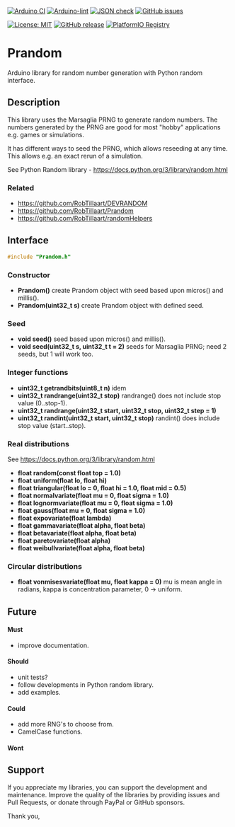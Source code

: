 
[![Arduino CI](https://github.com/RobTillaart/Prandom/workflows/Arduino%20CI/badge.svg)](https://github.com/marketplace/actions/arduino_ci)
[![Arduino-lint](https://github.com/RobTillaart/Prandom/actions/workflows/arduino-lint.yml/badge.svg)](https://github.com/RobTillaart/Prandom/actions/workflows/arduino-lint.yml)
[![JSON check](https://github.com/RobTillaart/Prandom/actions/workflows/jsoncheck.yml/badge.svg)](https://github.com/RobTillaart/Prandom/actions/workflows/jsoncheck.yml)
[![GitHub issues](https://img.shields.io/github/issues/RobTillaart/Prandom.svg)](https://github.com/RobTillaart/Prandom/issues)

[![License: MIT](https://img.shields.io/badge/license-MIT-green.svg)](https://github.com/RobTillaart/Prandom/blob/master/LICENSE)
[![GitHub release](https://img.shields.io/github/release/RobTillaart/Prandom.svg?maxAge=3600)](https://github.com/RobTillaart/Prandom/releases)
[![PlatformIO Registry](https://badges.registry.platformio.org/packages/robtillaart/library/Prandom.svg)](https://registry.platformio.org/libraries/robtillaart/Prandom)


# Prandom

Arduino library for random number generation with Python random interface.


## Description

This library uses the Marsaglia PRNG to generate random numbers.
The numbers generated by the PRNG are good for most "hobby" applications
e.g. games or simulations.

It has different ways to seed the PRNG, which allows reseeding at any time.
This allows e.g. an exact rerun of a simulation.

See Python Random library - https://docs.python.org/3/library/random.html


### Related

- https://github.com/RobTillaart/DEVRANDOM
- https://github.com/RobTillaart/Prandom
- https://github.com/RobTillaart/randomHelpers


## Interface

```cpp
#include "Prandom.h"
```

### Constructor

- **Prandom()** create Prandom object with seed based upon micros() and millis().
- **Prandom(uint32_t s)** create Prandom object with defined seed.

### Seed

- **void seed()** seed based upon micros() and millis().
- **void seed(uint32_t s, uint32_t t = 2)** seeds for Marsaglia PRNG; need 2 seeds, but 1 will work too.

### Integer functions

- **uint32_t getrandbits(uint8_t n)** idem
- **uint32_t randrange(uint32_t stop)** randrange() does not include stop value (0..stop-1).
- **uint32_t randrange(uint32_t start, uint32_t stop, uint32_t step = 1)**
- **uint32_t randint(uint32_t start, uint32_t stop)** randint() does include stop value (start..stop).

### Real distributions

See https://docs.python.org/3/library/random.html

- **float random(const float top = 1.0)**
- **float uniform(float lo, float hi)**
- **float triangular(float lo = 0, float hi = 1.0, float mid = 0.5)**
- **float normalvariate(float mu = 0, float sigma = 1.0)**
- **float lognormvariate(float mu = 0, float sigma = 1.0)**
- **float gauss(float mu = 0, float sigma = 1.0)**
- **float expovariate(float lambda)**
- **float gammavariate(float alpha, float beta)**
- **float betavariate(float alpha, float beta)**
- **float paretovariate(float alpha)**
- **float weibullvariate(float alpha, float beta)**

### Circular distributions

- **float vonmisesvariate(float mu, float kappa = 0)** mu is mean angle in radians,
kappa is concentration parameter, 0 -> uniform.


## Future

#### Must

- improve documentation.

#### Should

- unit tests?
- follow developments in Python random library.
- add examples.

#### Could

- add more RNG's to choose from.
- CamelCase functions.

#### Wont


## Support

If you appreciate my libraries, you can support the development and maintenance.
Improve the quality of the libraries by providing issues and Pull Requests, or
donate through PayPal or GitHub sponsors.

Thank you,

